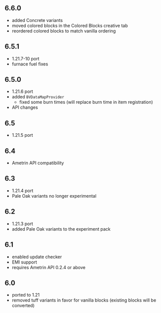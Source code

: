 ## 6.6.0
- added Concrete variants
- moved colored blocks in the Colored Blocks creative tab
- reordered colored blocks to match vanilla ordering

## 6.5.1
- 1.21.7-10 port
- furnace fuel fixes

## 6.5.0
- 1.21.6 port
- added `BVDataMapProvider`
  - fixed some burn times (will replace burn time in item registration)
- API changes

## 6.5
- 1.21.5 port

## 6.4
- Ametrin API compatibility

## 6.3
* 1.21.4 port
* Pale Oak variants no longer experimental

## 6.2
* 1.21.3 port
* added Pale Oak variants to the experiment pack

## 6.1
* enabled update checker
* EMI support
* requires Ametrin API 0.2.4 or above

## 6.0
* ported to 1.21
* removed tuff variants in favor for vanilla blocks (existing blocks will be converted)